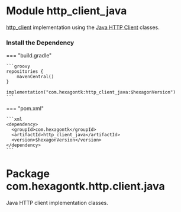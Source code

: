 
# Module http_client_java
[http_client] implementation using the [Java HTTP Client] classes.

[http_client]: /http_client
[Java HTTP Client]: https://docs.oracle.com/en/java/javase/21/docs/api/java.net.http/java/net/http/HttpClient.html

### Install the Dependency

=== "build.gradle"

    ```groovy
    repositories {
        mavenCentral()
    }

    implementation("com.hexagontk:http_client_java:$hexagonVersion")
    ```

=== "pom.xml"

    ```xml
    <dependency>
      <groupId>com.hexagontk</groupId>
      <artifactId>http_client_java</artifactId>
      <version>$hexagonVersion</version>
    </dependency>
    ```

# Package com.hexagontk.http.client.java
Java HTTP client implementation classes.
